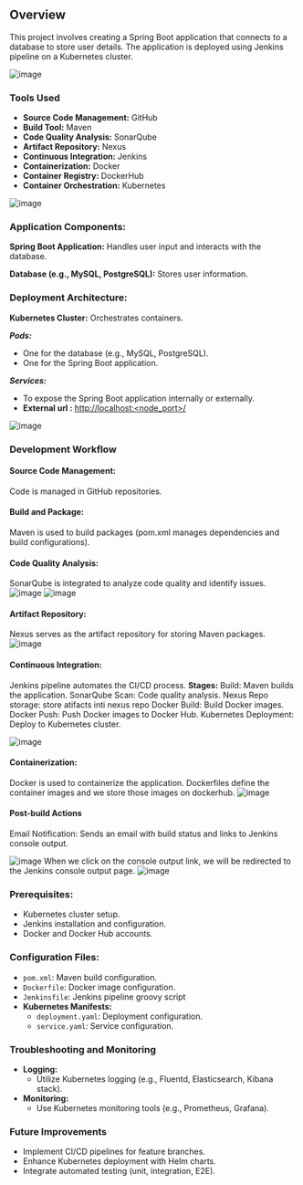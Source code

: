 ## Overview
This project involves creating a Spring Boot application that connects to a database to store user details. The application is deployed using Jenkins pipeline on a Kubernetes cluster.

![image](https://github.com/Loki-1/SpringBootApp/assets/134843197/3a6a4daa-95e6-4efb-9aec-9079fc1e65cf)


### Tools Used
- **Source Code Management:** GitHub
- **Build Tool:** Maven
- **Code Quality Analysis:** SonarQube
- **Artifact Repository:** Nexus
- **Continuous Integration:** Jenkins
- **Containerization:** Docker
- **Container Registry:** DockerHub
- **Container Orchestration:** Kubernetes


![image](https://github.com/Loki-1/SpringBootApp/assets/134843197/cefaa304-280b-4357-9867-052ad3200783)



### Application Components:
**Spring Boot Application:** Handles user input and interacts with the database.

**Database (e.g., MySQL, PostgreSQL):** Stores user information.

### Deployment Architecture:

**Kubernetes Cluster:** Orchestrates containers.

***Pods:***
* One for the database (e.g., MySQL, PostgreSQL).
* One for the Spring Boot application.

***Services:***
- To expose the Spring Boot application internally or externally.
- **External url :** [http://localhost:<node_port>/](http://localhost:<node_port>/)
  
![image](https://github.com/Loki-1/SpringBootApp/assets/134843197/988338b5-ed31-4980-a2bb-a6eb7c6ec15b)

### Development Workflow
#### Source Code Management:
Code is managed in GitHub repositories.

#### Build and Package:
Maven is used to build packages (pom.xml manages dependencies and build configurations).

#### Code Quality Analysis:
SonarQube is integrated to analyze code quality and identify issues.
![image](https://github.com/Loki-1/SpringBootApp/assets/134843197/6a38b2c6-a1d1-4cc9-ae84-91dd4b76c16d)
![image](https://github.com/Loki-1/SpringBootApp/assets/134843197/8b18a98e-b7b2-4d89-99d3-33b9eac5bc7d)

#### Artifact Repository:
Nexus serves as the artifact repository for storing Maven packages.
![image](https://github.com/Loki-1/SpringBootApp/assets/134843197/d65f9747-90e5-49c0-8c12-4a394538ae1c)

#### Continuous Integration:
Jenkins pipeline automates the CI/CD process.
**Stages:**
Build: Maven builds the application.
SonarQube Scan: Code quality analysis.
Nexus Repo storage: store atifacts inti nexus repo
Docker Build: Build Docker images.
Docker Push: Push Docker images to Docker Hub.
Kubernetes Deployment: Deploy to Kubernetes cluster.

![image](https://github.com/Loki-1/SpringBootApp/assets/134843197/683110c3-0d48-4641-a920-5a4e01e569ef)

#### Containerization:
Docker is used to containerize the application.
Dockerfiles define the container images and we store those images on dockerhub.
![image](https://github.com/Loki-1/SpringBootApp/assets/134843197/bf15e7b5-01fa-4996-94b1-38cbf02d1423)

#### Post-build Actions
Email Notification: Sends an email with build status and links to Jenkins console output.

![image](https://github.com/Loki-1/SpringBootApp/assets/134843197/f50c9527-1d0e-4e36-ae9a-461d25a8b46c)
When we click on the console output link, we will be redirected to the Jenkins console output page.
![image](https://github.com/Loki-1/SpringBootApp/assets/134843197/8c5bdafd-69ae-49ba-a4d7-8cb71c71b761)

### Prerequisites:
- Kubernetes cluster setup.
- Jenkins installation and configuration.
- Docker and Docker Hub accounts.

### Configuration Files:
- `pom.xml`: Maven build configuration.
- `Dockerfile`: Docker image configuration.
- `Jenkinsfile`: Jenkins pipeline groovy script
- **Kubernetes Manifests:**
  - `deployment.yaml`: Deployment configuration.
  - `service.yaml`: Service configuration.

### Troubleshooting and Monitoring
- **Logging:**
  - Utilize Kubernetes logging (e.g., Fluentd, Elasticsearch, Kibana stack).
- **Monitoring:**
  - Use Kubernetes monitoring tools (e.g., Prometheus, Grafana).

### Future Improvements
- Implement CI/CD pipelines for feature branches.
- Enhance Kubernetes deployment with Helm charts.
- Integrate automated testing (unit, integration, E2E).


